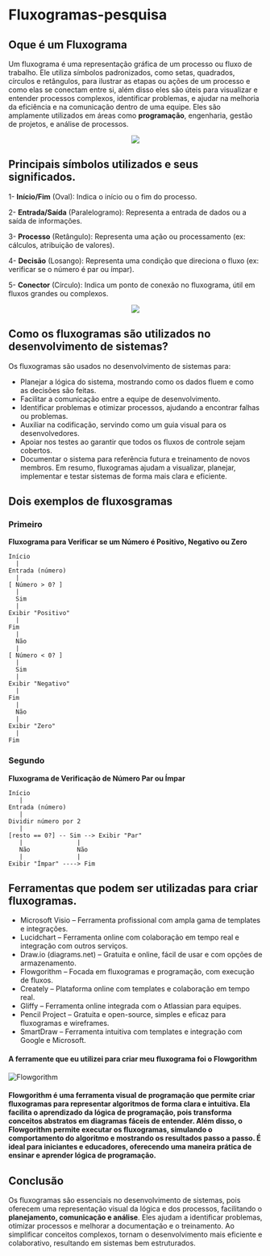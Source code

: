 
# Fluxogramas-pesquisa

## Oque é um Fluxograma

Um fluxograma é uma representação gráfica de um processo ou fluxo de trabalho. Ele utiliza símbolos padronizados, como setas, quadrados, círculos e retângulos, para ilustrar as etapas ou ações de um processo e como elas se conectam entre si, além disso eles  são úteis para visualizar e entender processos complexos, identificar problemas, e ajudar na melhoria da eficiência e na comunicação dentro de uma equipe. Eles são amplamente utilizados em áreas como **programação**, engenharia, gestão de projetos, e análise de processos.

<div align="center">
  <img src="https://lh6.googleusercontent.com/HfQ3Czrf1BgHGJcBktVF3AhSV6OWb912-LAcMHss013gP_-eFvctXqzulRThqlqGWB4ftvlqy3e0vX37he2PjAirROR3kI9eODFAQQFDWNE-sN4CbkLG4AmhU30LshqiJLBDwBrz">
</div>
  


## Principais símbolos utilizados e seus significados.

1-  **Início/Fim** (Oval): Indica o início ou o fim do processo.

2- **Entrada/Saída** (Paralelogramo): Representa a entrada de dados ou a saída de informações.

3- **Processo** (Retângulo): Representa uma ação ou processamento (ex: cálculos, atribuição de valores).

4- **Decisão** (Losango): Representa uma condição que direciona o fluxo (ex: verificar se o número é par ou ímpar).

5- **Conector** (Círculo): Indica um ponto de conexão no fluxograma, útil em fluxos grandes ou complexos.
<div align="center">
  <img src="https://8quali.com.br/wp-content/uploads/2021/06/2021-06-20-2-e1624235843604.png">
</div>

## Como os fluxogramas são utilizados no desenvolvimento de sistemas?
Os fluxogramas são usados no desenvolvimento de sistemas para:

- Planejar a lógica do sistema, mostrando como os dados fluem e como as decisões são feitas.
- Facilitar a comunicação entre a equipe de desenvolvimento.
- Identificar problemas e otimizar processos, ajudando a encontrar falhas ou problemas.
- Auxiliar na codificação, servindo como um guia visual para os desenvolvedores.
- Apoiar nos testes ao garantir que todos os fluxos de controle sejam cobertos.
- Documentar o sistema para referência futura e treinamento de novos membros.
 Em resumo, fluxogramas ajudam a visualizar, planejar, implementar e testar sistemas de forma mais clara e eficiente.

 ## Dois exemplos de fluxosgramas 
 ### Primeiro 
 **Fluxograma para Verificar se um Número é Positivo, Negativo ou Zero**
 ```
 Início
   |
Entrada (número)
   |
[ Número > 0? ]
   | 
   Sim
   | 
Exibir "Positivo"
   |
Fim
   |
   Não
   |
[ Número < 0? ]
   | 
   Sim
   | 
Exibir "Negativo"
   |
Fim
   |
   Não
   |
Exibir "Zero"
   |
Fim
```
### Segundo 
**Fluxograma de Verificação de Número Par ou Ímpar**
```
Início
   |
Entrada (número)
   |
Dividir número por 2
   |
[resto == 0?] -- Sim --> Exibir "Par"
   |               |
   Não             Não
   |               |
Exibir "Ímpar" ----> Fim
```
## Ferramentas que podem ser utilizadas para criar fluxogramas.
- Microsoft Visio – Ferramenta profissional com ampla gama de templates e integrações.
- Lucidchart – Ferramenta online com colaboração em tempo real e integração com outros serviços.
- Draw.io (diagrams.net) – Gratuita e online, fácil de usar e com opções de armazenamento.
- Flowgorithm – Focada em fluxogramas e programação, com execução de fluxos.
- Creately – Plataforma online com templates e colaboração em tempo real.
- Gliffy – Ferramenta online integrada com o Atlassian para equipes.
- Pencil Project – Gratuita e open-source, simples e eficaz para fluxogramas e wireframes.
- SmartDraw – Ferramenta intuitiva com templates e integração com Google e Microsoft.

#### A ferramente que eu utilizei para criar meu fluxograma foi o Flowgorithm
![Flowgorithm](https://upload.wikimedia.org/wikipedia/commons/thumb/d/de/Flowgorithm_Logo.svg/2560px-Flowgorithm_Logo.svg.png) 

#### Flowgorithm é uma ferramenta visual de programação que permite criar fluxogramas para representar algoritmos de forma clara e intuitiva. Ela facilita o aprendizado da lógica de programação, pois transforma conceitos abstratos em diagramas fáceis de entender. Além disso, o Flowgorithm permite executar os fluxogramas, simulando o comportamento do algoritmo e mostrando os resultados passo a passo. É ideal para iniciantes e educadores, oferecendo uma maneira prática de ensinar e aprender lógica de programação.

## Conclusão
Os fluxogramas são essenciais no desenvolvimento de sistemas, pois oferecem uma representação visual da lógica e dos processos, facilitando o **planejamento, comunicação e análise**. Eles ajudam a identificar problemas, otimizar processos e melhorar a documentação e o treinamento. Ao simplificar conceitos complexos, tornam o desenvolvimento mais eficiente e colaborativo, resultando em sistemas bem estruturados.





